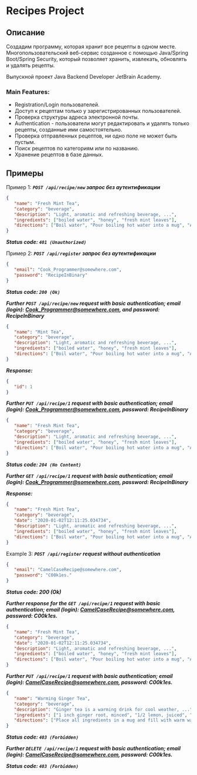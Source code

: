 # Recipes Project
## Описание
Создадим программу, которая хранит все рецепты в одном месте. Многопользовательский веб-сервис созданное с помощью Java/Spring Boot/Spring Security, который позволяет хранить, извлекать, обновлять и удалять рецепты.

Выпускной проект  Java Backend Developer JetBrain Academy.

### Main Features:
* Registration/Login пользователей.
* Доступ к рецептам только у зарегистрированных пользователей.
* Проверка структуры адреса электронной почты.
* Authentication - пользователи могут редактировать и удалять только рецепты, созданные ими самостоятельно.
* Проверка отправленных рецептов, ни одно поле не может быть пустым.
* Поиск рецептов по категориям или по названию.
* Хранение рецептов в базе данных.

## Примеры
Пример 1: ___`POST /api/recipe/new` запрос без аутентификации___
```json
{
   "name": "Fresh Mint Tea",
   "category": "beverage",
   "description": "Light, aromatic and refreshing beverage, ...",
   "ingredients": ["boiled water", "honey", "fresh mint leaves"],
   "directions": ["Boil water", "Pour boiling hot water into a mug", "Add fresh mint leaves", "Mix and let the mint leaves seep for 3-5 minutes", "Add honey and mix again"]
}
```

___Status code: `401 (Unauthorized)`___

Пример 2: ___`POST /api/register` запрос без аутентификации___
```json
{
   "email": "Cook_Programmer@somewhere.com",
   "password": "RecipeInBinary"
}
```
___Status code: `200 (Ok)`___

___Further `POST /api/recipe/new` request with basic authentication; email (login): Cook_Programmer@somewhere.com, and password: RecipeInBinary___
```json
{
   "name": "Mint Tea",
   "category": "beverage",
   "description": "Light, aromatic and refreshing beverage, ...",
   "ingredients": ["boiled water", "honey", "fresh mint leaves"],
   "directions": ["Boil water", "Pour boiling hot water into a mug", "Add fresh mint leaves", "Mix and let the mint leaves seep for 3-5 minutes", "Add honey and mix again"]
}
```
___Response:___
```json
{
   "id": 1
}
```
___Further `PUT /api/recipe/1` request with basic authentication; email (login): Cook_Programmer@somewhere.com, password: RecipeInBinary___
```json
{
   "name": "Fresh Mint Tea",
   "category": "beverage",
   "description": "Light, aromatic and refreshing beverage, ...",
   "ingredients": ["boiled water", "honey", "fresh mint leaves"],
   "directions": ["Boil water", "Pour boiling hot water into a mug", "Add fresh mint leaves", "Mix and let the mint leaves seep for 3-5 minutes", "Add honey and mix again"]
}
```
___Status code: `204 (No Content)`___

___Further `GET /api/recipe/1` request with basic authentication; email (login): Cook_Programmer@somewhere.com, password: RecipeInBinary___

___Response:___
```json
{
   "name": "Fresh Mint Tea",
   "category": "beverage",
   "date": "2020-01-02T12:11:25.034734",
   "description": "Light, aromatic and refreshing beverage, ...",
   "ingredients": ["boiled water", "honey", "fresh mint leaves"],
   "directions": ["Boil water", "Pour boiling hot water into a mug", "Add fresh mint leaves", "Mix and let the mint leaves seep for 3-5 minutes", "Add honey and mix again"]
}
```
Example 3: ___`POST /api/register` request without authentication___
```json
{
   "email": "CamelCaseRecipe@somewhere.com",
   "password": "C00k1es."
}
```
___Status code: 200 (Ok)___

___Further response for the `GET /api/recipe/1` request with basic authentication; email (login): CamelCaseRecipe@somewhere.com, password: C00k1es.___
```json
{
   "name": "Fresh Mint Tea",
   "category": "beverage",
   "date": "2020-01-02T12:11:25.034734",
   "description": "Light, aromatic and refreshing beverage, ...",
   "ingredients": ["boiled water", "honey", "fresh mint leaves"],
   "directions": ["Boil water", "Pour boiling hot water into a mug", "Add fresh mint leaves", "Mix and let the mint leaves seep for 3-5 minutes", "Add honey and mix again"]
}
```
___Further `PUT /api/recipe/1` request with basic authentication; email (login): CamelCaseRecipe@somewhere.com, password: C00k1es.___
```json
{
   "name": "Warming Ginger Tea",
   "category": "beverage",
   "description": "Ginger tea is a warming drink for cool weather, ...",
   "ingredients": ["1 inch ginger root, minced", "1/2 lemon, juiced", "1/2 teaspoon manuka honey"],
   "directions": ["Place all ingredients in a mug and fill with warm water (not too hot so you keep the beneficial honey compounds in tact)", "Steep for 5-10 minutes", "Drink and enjoy"]
}
```
___Status code: `403 (Forbidden)`___

___Further `DELETE /api/recipe/1` request with basic authentication; email (login): CamelCaseRecipe@somewhere.com, password: C00k1es.___

___Status code: `403 (Forbidden)`___

